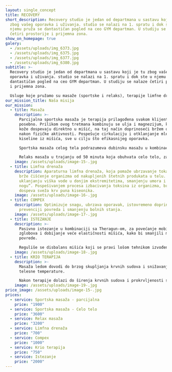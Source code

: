 ```yaml
---
layout: single_concept
title: RECOVERY
short_description: Recovery studio je jedan od departmana u sastavu koji je tu
  zbog vašeg oporavka i uživanja. studio se nalazi na 1. spratu i dok ste u
  njemu pruža se dantastičan pogled na ceo GYM departman. U studiju se nalaze
  četiri prostorije i prijemna zona.
show_on_homepage: true
galery:
  - /assets/uploads/img_6373.jpg
  - /assets/uploads/img_6375.jpg
  - /assets/uploads/img_6377.jpg
  - /assets/uploads/img_6380.jpg
subtitle: >-
  Recovery studio je jedan od departmana u sastavu koji je tu zbog vašeg
  oporavka i uživanja. studio se nalazi na 1. spratu i dok ste u njemu pruža se
  dantastičan pogled na ceo GYM departman. U studiju se nalaze četiri prostorije
  i prijemna zona.

  Usluge koje pružamo su masaže (sportske i relaks), terapije limfne drenaže, istezanje, krio terapija i Compex tretmani.
our_mission_title: Naša misija
our_mission:
  - title: Masaža
    description: >-
      Parcijalna sportska masaža je terapija prilagođena svakom klijentu
      posebno. Prilikom ovog tretmana kombinuju se ulja i magnezijum, koji preko
      kože dospevaju direktno u mišić, na taj način doprinoseći bržem oporavku
      nakon fizičke aktivnosti. Pospešuje cirkulaciju i otklanjanje mlečne
      kiseline iz mišića, sve u cilju što efikasnijeg oporavka.

      Sportska masaža celog tela podrazumeva dubinsku masažu u kombinaciji sa uljem obogaćenim magnezijumom, za brži i učinkovitiji oporavak nakon treninga.

      Relaks masaža u trajanju od 50 minuta koja obuhvata celo telo, za rešavanje napetosti u mišićima.
    image: /assets/uploads/image-15-.jpg
  - title: Limfna drenaža
    description: Aparaturna limfna drenaža, koja pomaže ubrzavanje toka limfe za
      brže čišćenje organizma od nakupljenih štetnih produkata u telu. Doprinosi
      uklanjanju viška vode u donjim ekstremitetima, smanjenju umora i “teških
      nogu”. Pospešivanjem procesa izbacivanja toksina iz organizma, brže
      dospeva sveža krv puna kiseonika.
    image: /assets/uploads/image-16-.jpg
  - title: COMPEX
    description: Optimizuje snagu, ubrzava oporavak, istovremeno doprinoseći
      prevenciji povreda i smanjenju bolnih stanja.
    image: /assets/uploads/image-17-.jpg
  - title: ISTEZANJE
    description: >-
      Pasivno istezanje u kombinaciji sa Theragun-om, za povećanje mobilnosti
      zglobova i dobijanje veće elastičnosti mišića, kako bi smanjili mogućnost
      povrede.

      Reguliše se disbalans mišića koji se pravi lošom tehnikom izvođenja pokreta i ispravlja se postura tela. Boljom posturom i pravilnim držanjem povećavamo kapacitet pluća i unapređujemo disanje, čime dobijamo više kiseonika u telu, bolji san i kvalitetniji oporavak.
    image: /assets/uploads/image-18-.jpg
  - title: KRIO TERAPIJA
    description: >-
      Masaža ledom dovodi do brzog skupljanja krvnih sudova i snižavanja lokalne
      telesne temperature.

      Nakon terapije dolazi do širenja krvnih sudova i prokrvljenosti svežom krvlju, koja oksigeniše mišić i eliminiše toksine i laktate nakupljene u mišićima.
    image: /assets/uploads/image-19-.jpg
price_image: /assets/uploads/image-15-.jpg
prices:
  - service: Sportska masaža - parcijalna
    price: "1900"
  - service: Sportska masaža - Celo telo
    price: "3600"
  - service: Relax masaža
    price: "3200"
  - service: Limfna drenaža
    price: "700"
  - service: Compex
    price: "1000"
  - service: Krio terapija
    price: "750"
  - service: Istezanje
    price: "2000"
---
```

